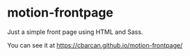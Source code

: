 # motion-frontpage
Just a simple front page using HTML and Sass.

You can see it at https://cbarcan.github.io/motion-frontpage/
